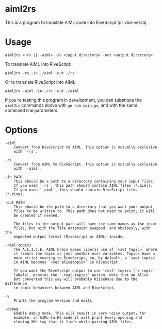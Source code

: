 # aiml2rs

This is a program to translate AIML code into RiveScript (or vice versa).

# Usage

```
aiml2rs <-rs || -aiml> -in <input directory> -out <output directory>
```

To translate AIML into RiveScript:

```
aiml2rs -rs -in ./aiml -out ./rs
```

Or to translate RiveScript into AIML:

```
aiml2rs -aiml -in ./rs -out ./aiml
```

If you're testing this program in development, you can substitute the
`aiml2rs` commands above with `go run main.go`, and with the same command
line parameters.

# Options

```
-aiml
    Convert from RiveScript to AIML. This option is mutually exclusive
    with `-rs`.

-rs
    Convert from AIML to RiveScript. This option is mutually exclusive
    with `-aiml`.

-in PATH
    This should be a path to a directory containing your input files.
    If you used `-rs`, this path should contain AIML files (*.aiml).
    If you used `-aiml`, this should contain RiveScript files (*.rive).

-out PATH
    This should be the path to a directory that you want your output
    files to be written to. This path does not need to exist; it will
    be created if needed.

    The files in the output path will have the same names as the input
    files, but with the file extension swapped, and obviously, with the
    expected output format (RiveScript or AIML) inside.

-real-topics
    The A.L.I.C.E. AIML brain makes liberal use of `<set topic>` where
    it treats the topic as just another user variables. Topics have a
    more strict meaning to RiveScript, so, by default, a `<set topic>`
    in AIML becomes `<set alicetopic>` in RiveScript.

    If you want the RiveScript output to use 'real' topics (`> topic`
    labels), provide the `-real-topics` option. Note that an Alice
    bot converted this way will probably misbehave due to the difference
    in topic behaviors between AIML and RiveScript.

-v
    Prints the program version and exits.

-debug
    Enable debug mode. This will result in very noisy output; for
    example, in AIML-to-RS mode it will print every opening and
    closing XML tag that it finds while parsing AIML files.
```
